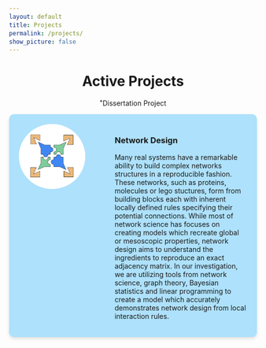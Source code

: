 ```yaml
---
layout: default
title: Projects
permalink: /projects/
show_picture: false
---
```


<h1 style="text-align:center;">Active Projects</h1>
<p style="text-align:center; font-size: .9 em">
<sup style="vertical-align: top;">*</sup>Dissertation Project
</p>

<div style="display: flex; gap: 20px; align-items: flex-start;  background-color:rgb(174, 225, 252);box-shadow: 0 4px 6px rgba(0, 0, 0, 0.1); border-radius: 10px; margin-bottom: 30px;">

  <!-- Left Block: Picture and Icons -->
  <div style="flex: 1; max-width: 350px; display: flex; justify-content: center; align-items: center; padding: 20px;">
    <img src="/assets/images/projects/net_design.png" alt="Your Image" style="max-width: 100%; max-height: 100%; border-radius: 50%;">
</div>

  <!-- Right Block: Text Content -->
  <div style="flex: 2; padding: 20px; border-radius: 10px;">
    <h3>
      Network Design
    </h3>
    <p>
    Many real systems have a remarkable ability to build complex networks structures in
a reproducible fashion. These networks, such as proteins, molecules or lego stuctures, form from building blocks each with inherent
locally defined rules specifying their potential connections.
While most of network science has focuses on creating models which recreate global or mesoscopic properties, network design aims to understand the ingredients to reproduce an exact adjacency matrix. In our investigation, we are utilizing tools from network science, graph theory, Bayesian statistics and linear programming to create a model which accurately demonstrates network design from local interaction rules.
    </p>
  </div>

</div>